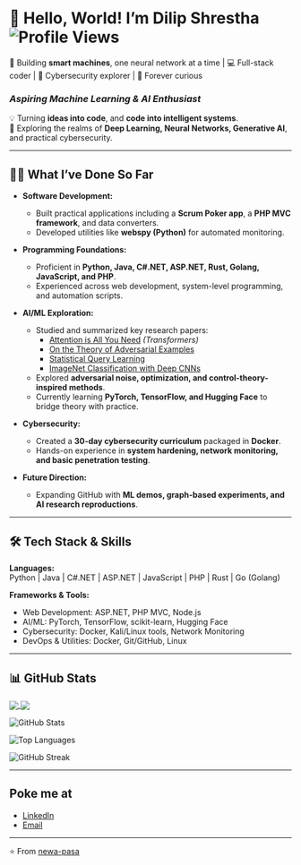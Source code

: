 # 👋 Hello, World! I’m Dilip Shrestha  ![Profile Views](https://komarev.com/ghpvc/?username=newa-pasa&color=0e75b6&style=flat)  
🤖 Building **smart machines**, one neural network at a time | 💻 Full-stack coder | 🔐 Cybersecurity explorer | 🌌 Forever curious


### *Aspiring Machine Learning & AI Enthusiast*  
💡 Turning **ideas into code**, and **code into intelligent systems**.  
🚀 Exploring the realms of **Deep Learning, Neural Networks, Generative AI**, and practical cybersecurity.  

---

## 🧑‍💻 What I’ve Done So Far  

- **Software Development:**  
  - Built practical applications including a **Scrum Poker app**, a **PHP MVC framework**, and data converters.  
  - Developed utilities like **webspy (Python)** for automated monitoring.  

- **Programming Foundations:**  
  - Proficient in **Python, Java, C#.NET, ASP.NET, Rust, Golang, JavaScript, and PHP**.  
  - Experienced across web development, system-level programming, and automation scripts.  

- **AI/ML Exploration:**  
  - Studied and summarized key research papers:  
    - [Attention is All You Need](https://arxiv.org/abs/1706.03762) *(Transformers)*  
    - [On the Theory of Adversarial Examples](https://arxiv.org/abs/2006.06742)  
    - [Statistical Query Learning](https://arxiv.org/abs/2206.08918)  
    - [ImageNet Classification with Deep CNNs](https://arxiv.org/abs/1212.2002)  
  - Explored **adversarial noise, optimization, and control-theory-inspired methods**.  
  - Currently learning **PyTorch, TensorFlow, and Hugging Face** to bridge theory with practice.  

- **Cybersecurity:**  
  - Created a **30-day cybersecurity curriculum** packaged in **Docker**.  
  - Hands-on experience in **system hardening, network monitoring, and basic penetration testing**.  

- **Future Direction:**  
  - Expanding GitHub with **ML demos, graph-based experiments, and AI research reproductions**.  

---

## 🛠️ Tech Stack & Skills  

**Languages:**  
Python | Java | C#.NET | ASP.NET | JavaScript | PHP | Rust | Go (Golang)  

**Frameworks & Tools:**  
- Web Development: ASP.NET, PHP MVC, Node.js  
- AI/ML: PyTorch, TensorFlow, scikit-learn, Hugging Face  
- Cybersecurity: Docker, Kali/Linux tools, Network Monitoring  
- DevOps & Utilities: Docker, Git/GitHub, Linux  

---

## 📊 GitHub Stats  

<a href="https://github.com/newa-pasa/github-readme-stats">
  <img align="center" src="https://github-readme-stats.vercel.app/api?username=newa-pasa&show_icons=true&theme=buefy" />
</a>
<a href="https://github.com/newa-pasa/newa-pasa.github.io">
  <img align="center" src="https://github-readme-stats.vercel.app/api/top-langs/?username=newa-pasa&layout=compact&theme=buefy" />
</a>


![GitHub Stats](https://github-readme-stats.vercel.app/api?username=newa-pasa&show_icons=true&theme=tokyonight)  

![Top Languages](https://github-readme-stats.vercel.app/api/top-langs/?username=newa-pasa&layout=compact&theme=tokyonight)  

![GitHub Streak](https://github-readme-streak-stats.herokuapp.com/?user=newa-pasa&theme=tokyonight)  

---

##  Poke me at

- [LinkedIn](https://www.linkedin.com/in/newapasa/)  
- [Email](mailto:pasa.dilipshrestha@gmail.com)  

---

⭐ From [newa-pasa](https://github.com/newa-pasa)
